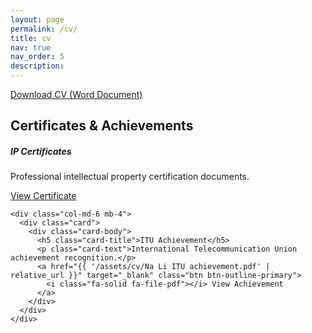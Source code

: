 ```yaml
---
layout: page
permalink: /cv/
title: cv
nav: true
nav_order: 5
description:
---
```


<div class="cv-section">
  <p>
    <a href="{{ '/assets/cv/Na Li_CV_WIPO_IP.docx' | relative_url }}" download class="btn btn-primary">
      <i class="fa-solid fa-download"></i> Download CV (Word Document)
    </a>
  </p>
</div>

<div class="cv-section mt-5">
  <h2>Certificates & Achievements</h2>
  
  <div class="row">
    <div class="col-md-6 mb-4">
      <div class="card">
        <div class="card-body">
          <h5 class="card-title">IP Certificates</h5>
          <p class="card-text">Professional intellectual property certification documents.</p>
          <a href="{{ '/assets/cv/IP Certificates.pdf' | relative_url }}" target="_blank" class="btn btn-outline-primary">
            <i class="fa-solid fa-file-pdf"></i> View Certificate
          </a>
        </div>
      </div>
    </div>
    
    <div class="col-md-6 mb-4">
      <div class="card">
        <div class="card-body">
          <h5 class="card-title">ITU Achievement</h5>
          <p class="card-text">International Telecommunication Union achievement recognition.</p>
          <a href="{{ '/assets/cv/Na Li ITU achievement.pdf' | relative_url }}" target="_blank" class="btn btn-outline-primary">
            <i class="fa-solid fa-file-pdf"></i> View Achievement
          </a>
        </div>
      </div>
    </div>
  </div>
</div>
